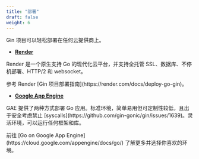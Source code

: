 ```yaml
---
title: "部署"
draft: false
weight: 6
---
```


Gin 项目可以轻松部署在任何云提供商上。

* **[Render](https://render.com)**
<p>
Render 是一个原生支持 Go 的现代化云平台，并支持全托管 SSL、数据库、不停机部署、HTTP/2 和 websocket。
</p>
<p>
参考 Render [Gin 项目部署指南](https://render.com/docs/deploy-go-gin)。
</p>

* **[Google App Engine](https://cloud.google.com/appengine/)**
<p>
GAE 提供了两种方式部署 Go 应用。标准环境，简单易用但可定制性较低，且出于安全考虑禁止 [syscalls](https://github.com/gin-gonic/gin/issues/1639)。灵活环境，可以运行任何框架和库。
</p>
<p>
前往 [Go on Google App Engine](https://cloud.google.com/appengine/docs/go/) 了解更多并选择你喜欢的环境。
</p>
